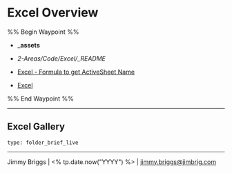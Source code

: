 # Excel Overview

%% Begin Waypoint %%

* **\_assets**

* *2-Areas/Code/Excel/_README*

* [Excel - Formula to get ActiveSheet Name](Excel%20-%20Formula%20to%20get%20ActiveSheet%20Name.md)

* [Excel](Excel.md)

%% End Waypoint %%

---

## Excel Gallery

````ccard
type: folder_brief_live
````

---

Jimmy Briggs | \<% tp.date.now("YYYY") %> | <jimmy.briggs@jimbrig.com>

